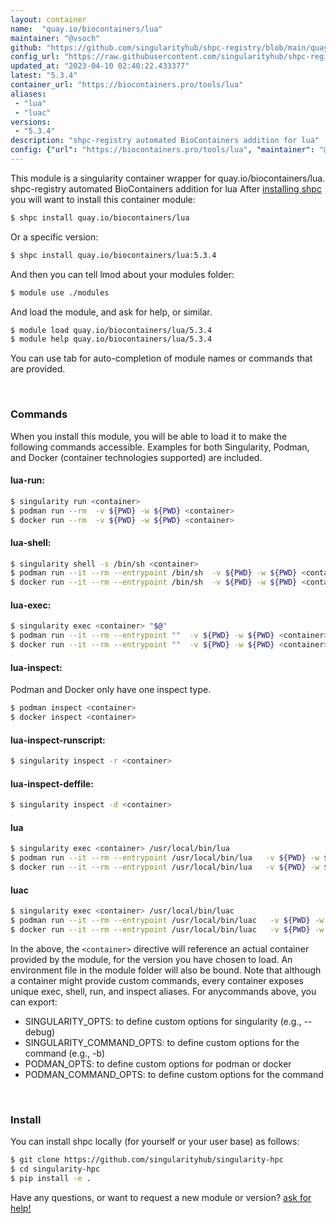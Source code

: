```yaml
---
layout: container
name:  "quay.io/biocontainers/lua"
maintainer: "@vsoch"
github: "https://github.com/singularityhub/shpc-registry/blob/main/quay.io/biocontainers/lua/container.yaml"
config_url: "https://raw.githubusercontent.com/singularityhub/shpc-registry/main/quay.io/biocontainers/lua/container.yaml"
updated_at: "2023-04-10 02:40:22.433377"
latest: "5.3.4"
container_url: "https://biocontainers.pro/tools/lua"
aliases:
 - "lua"
 - "luac"
versions:
 - "5.3.4"
description: "shpc-registry automated BioContainers addition for lua"
config: {"url": "https://biocontainers.pro/tools/lua", "maintainer": "@vsoch", "description": "shpc-registry automated BioContainers addition for lua", "latest": {"5.3.4": "sha256:f567742f48e7da8324dfa60535516347ced782edfac5312f385e9e619a553fc0"}, "tags": {"5.3.4": "sha256:f567742f48e7da8324dfa60535516347ced782edfac5312f385e9e619a553fc0"}, "docker": "quay.io/biocontainers/lua", "aliases": {"lua": "/usr/local/bin/lua", "luac": "/usr/local/bin/luac"}}
---
```


This module is a singularity container wrapper for quay.io/biocontainers/lua.
shpc-registry automated BioContainers addition for lua
After [installing shpc](#install) you will want to install this container module:


```bash
$ shpc install quay.io/biocontainers/lua
```

Or a specific version:

```bash
$ shpc install quay.io/biocontainers/lua:5.3.4
```

And then you can tell lmod about your modules folder:

```bash
$ module use ./modules
```

And load the module, and ask for help, or similar.

```bash
$ module load quay.io/biocontainers/lua/5.3.4
$ module help quay.io/biocontainers/lua/5.3.4
```

You can use tab for auto-completion of module names or commands that are provided.

<br>

### Commands

When you install this module, you will be able to load it to make the following commands accessible.
Examples for both Singularity, Podman, and Docker (container technologies supported) are included.

#### lua-run:

```bash
$ singularity run <container>
$ podman run --rm  -v ${PWD} -w ${PWD} <container>
$ docker run --rm  -v ${PWD} -w ${PWD} <container>
```

#### lua-shell:

```bash
$ singularity shell -s /bin/sh <container>
$ podman run --it --rm --entrypoint /bin/sh  -v ${PWD} -w ${PWD} <container>
$ docker run --it --rm --entrypoint /bin/sh  -v ${PWD} -w ${PWD} <container>
```

#### lua-exec:

```bash
$ singularity exec <container> "$@"
$ podman run --it --rm --entrypoint ""  -v ${PWD} -w ${PWD} <container> "$@"
$ docker run --it --rm --entrypoint ""  -v ${PWD} -w ${PWD} <container> "$@"
```

#### lua-inspect:

Podman and Docker only have one inspect type.

```bash
$ podman inspect <container>
$ docker inspect <container>
```

#### lua-inspect-runscript:

```bash
$ singularity inspect -r <container>
```

#### lua-inspect-deffile:

```bash
$ singularity inspect -d <container>
```


#### lua

```bash
$ singularity exec <container> /usr/local/bin/lua
$ podman run --it --rm --entrypoint /usr/local/bin/lua   -v ${PWD} -w ${PWD} <container> -c " $@"
$ docker run --it --rm --entrypoint /usr/local/bin/lua   -v ${PWD} -w ${PWD} <container> -c " $@"
```


#### luac

```bash
$ singularity exec <container> /usr/local/bin/luac
$ podman run --it --rm --entrypoint /usr/local/bin/luac   -v ${PWD} -w ${PWD} <container> -c " $@"
$ docker run --it --rm --entrypoint /usr/local/bin/luac   -v ${PWD} -w ${PWD} <container> -c " $@"
```



In the above, the `<container>` directive will reference an actual container provided
by the module, for the version you have chosen to load. An environment file in the
module folder will also be bound. Note that although a container
might provide custom commands, every container exposes unique exec, shell, run, and
inspect aliases. For anycommands above, you can export:

 - SINGULARITY_OPTS: to define custom options for singularity (e.g., --debug)
 - SINGULARITY_COMMAND_OPTS: to define custom options for the command (e.g., -b)
 - PODMAN_OPTS: to define custom options for podman or docker
 - PODMAN_COMMAND_OPTS: to define custom options for the command

<br>

### Install

You can install shpc locally (for yourself or your user base) as follows:

```bash
$ git clone https://github.com/singularityhub/singularity-hpc
$ cd singularity-hpc
$ pip install -e .
```

Have any questions, or want to request a new module or version? [ask for help!](https://github.com/singularityhub/singularity-hpc/issues)